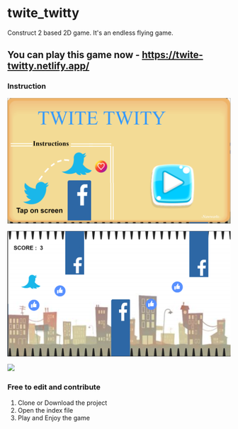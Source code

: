 # twite_twitty

Construct 2 based 2D game. It's an endless flying game.

## You can play this game now - https://twite-twitty.netlify.app/

### Instruction

![](./images/prev2.png)

![](./images/prev1.png)

![](./images/prev.gif)

### Free to edit and contribute

 1. Clone or Download the project
 2. Open the index file
 3. Play and Enjoy the game
 

